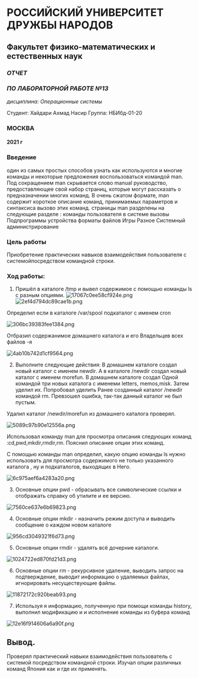 # РОССИЙСКИЙ УНИВЕРСИТЕТ ДРУЖБЫ НАРОДОВ
## Факультет физико-математических и естественных наук
### *ОТЧЕТ*
### *ПО ЛАБОРАТОРНОЙ РАБОТЕ №13*

*дисциплина: Операционные системы*

Студент: Хайдари Ахмад Насир
Группа: НБИбд-01-20

### **МОСКВА** 

#### 2021 г


### Введение
один из самых простых способов узнать как используются и многие команды и некоторые предложения воспользоваться командой man.
Под сокращением man скрывается слово manual руководство, предоставляющее свой набор страниц, которые могут рассказать о предназначении многих команд. В очень сжатом формате, man содержит короткое описание команд, принимаемых параметров и синтаксиса вызово этих команд. страницы man разделены на следующие разделе : команды пользователя в системе вызовы
Подпрограммы
устройства
форматы файлов
Игры
Разное
Системный администрирование

### Цель работы
Приобретение практических навыков взаимодействия пользователя с системойпосредством командной строки.

### Ход работы:
1. Пришёл в каталоге /tmp и вывел содержимое с помощью команды ls с разным опциями.
![17067c0ee58cf924e.png](https://ic.wampi.ru/2021/06/16/17067c0ee58cf924e.png)
![2ef4d794dc89cae1b.png](https://ic.wampi.ru/2021/06/16/2ef4d794dc89cae1b.png)


Определил если в каталоге /var/spool подкаталог с именем cron

![306bc39383fee1384.png](https://ic.wampi.ru/2021/06/16/306bc39383fee1384.png)

Отбразил содержанимое домашнего каталога и его Владельцев всех файлов -я

![4ab10b742d1cf9564.png](https://ic.wampi.ru/2021/06/16/4ab10b742d1cf9564.png)

2. Выполните следующие действия:
В домашнем каталоге создал новый каталог с именем newdir. А в каталоге /newdir создал новый каталог с именем morefun.
В домашнем каталоге создал
Одной командой три новых каталога с именеми letters, memos,misk.
Затем уделил их. Попробовал уделить Ранее созданный каталог /newdir командой rm. Превзошел ошибка, так-так данный каталог не был пустым.

Удалил каталог /newdir/morefun из домашнего каталога проверял.

![5089c97b90e12556a.png](https://ic.wampi.ru/2021/06/16/5089c97b90e12556a.png)

Использовал команду man для просмотра описания следующих команд :cd,pwd,mkdir,rmdir,rm. Пояснил описание опции этих команд.

С помощью команды man определил, какую опцию команды ls нужно использовать для просмотра содержимого не только указанного каталога , ну и подкаталогов, выходящих в Него.

![6c975aef6a4283a20.png](https://ic.wampi.ru/2021/06/16/6c975aef6a4283a20.png)

3. Основные опции pwd - обрасывать все символические ссылки и отображать справку об утилите и ее версию.

![7560ce637e6b69823.png](https://ic.wampi.ru/2021/06/16/7560ce637e6b69823.png)

4. Основные опции mkdir - назначить режим доступа и выводить сообщение о каждом новом каталоге

![956cd3049321f6d73.png](https://ic.wampi.ru/2021/06/16/956cd3049321f6d73.png)

5. Основные опции rmdir - удалять всё дочерние каталоги.
   
![1024722ed870fd21d3.png](https://ic.wampi.ru/2021/06/16/1024722ed870fd21d3.png)

6. Основные опции rm - рекурсивное удаление, выводить запрос на подтверждение, выводит информацию о удаляемых файлах, игнорировать несуществующие файлы.
   
![11872172c920beab93.png](https://ic.wampi.ru/2021/06/16/11872172c920beab93.png)

7. Используя я информацию, полученную при помощи команды history, выполнил модификацию и и исполнение команды из буфера команд
   
![12e16f914606a6a90f.png](https://ic.wampi.ru/2021/06/16/12e16f914606a6a90f.png)


## Вывод.

Проверял практический навыки взаимодействия пользователь с системой посредством командной строки. Изучал опции различных команд Япония как и где их применять.